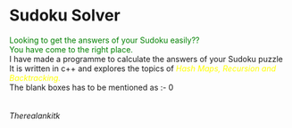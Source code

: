 # Sudoku Solver
<span style="color : green">Looking to get the answers of your Sudoku easily??<br>
You have come to the right place.</span><br>
I have made a programme to calculate the answers of your Sudoku puzzle<br>
It is written in c++ and explores the topics of <span style="color : yellow"><i>Hash Maps, Recursion and Backtracking.</i></span><br>
The blank boxes has to be mentioned as :- 0<br>
<br><br>
<i>Therealankitk</i>

